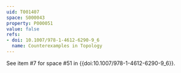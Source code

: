 ```yaml
---
uid: T001407
space: S000043
property: P000051
value: false
refs:
- doi: 10.1007/978-1-4612-6290-9_6
  name: Counterexamples in Topology
---
```


See item #7 for space #51 in {{doi:10.1007/978-1-4612-6290-9_6}}.
